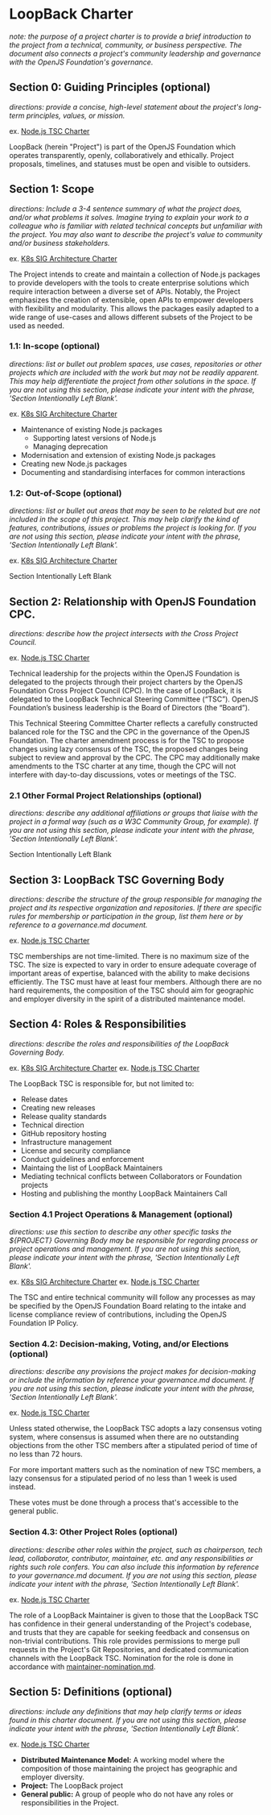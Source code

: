 # LoopBack Charter

_note: the purpose of a project charter is to provide a brief introduction_
_to the project from a technical, community, or business perspective. The_
_document also connects a project's community leadership and governance with the_
_OpenJS Foundation's governance._

## Section 0: Guiding Principles (optional)

_directions: provide a concise, high-level statement about_
_the project's long-term principles, values, or mission._

ex. [Node.js TSC Charter](https://github.com/nodejs/TSC/blob/HEAD/TSC-Charter.md#section-1-guiding-principle)

LoopBack (herein "Project") is part of the OpenJS Foundation which operates
transparently, openly, collaboratively and ethically. Project proposals,
timelines, and statuses must be open and visible to outsiders.

## Section 1: Scope

_directions: Include a 3-4 sentence summary of what the project does,_
_and/or what problems it solves. Imagine trying to explain your work_
_to a colleague who is familiar with related technical concepts but unfamiliar_
_with the project. You may also want to describe the project's value to community_
_and/or business stakeholders._

ex. [K8s SIG Architecture Charter](https://github.com/kubernetes/community/blob/HEAD/sig-architecture/charter.md#scope)

The Project intends to create and maintain a collection of Node.js packages to
provide developers with the tools to create enterprise solutions which require
interaction between a diverse set of APIs. Notably, the Project emphasizes the
creation of extensible, open APIs to empower developers with flexibility and
modularity. This allows the packages easily adapted to a wide range of
use-cases and allows different subsets of the Project to be used as needed.

### 1.1: In-scope (optional)

_directions: list or bullet out problem spaces, use cases, repositories_
_or other projects which are included with the work but may not be readily_
_apparent. This may help differentiate the project from other solutions in the_
_space. If you are not using this section, please indicate your intent with the_
_phrase, 'Section Intentionally Left Blank'._

ex. [K8s SIG Architecture Charter](https://github.com/kubernetes/community/blob/HEAD/sig-architecture/charter.md#in-scope)

- Maintenance of existing Node.js packages
  - Supporting latest versions of Node.js
  - Managing deprecation
- Modernisation and extension of existing Node.js packages
- Creating new Node.js packages
- Documenting and standardising interfaces for common interactions

### 1.2: Out-of-Scope (optional)

_directions: list or bullet out areas that may be seen to be related but are_
_not included in the scope of this project. This may help clarify the kind of_
_features, contributions, issues or problems the project is looking for._
_If you are not using this section, please indicate your intent with the_
_phrase, 'Section Intentionally Left Blank'._

ex. [K8s SIG Architecture Charter](https://github.com/kubernetes/community/blob/HEAD/sig-architecture/charter.md#out-of-scope)

Section Intentionally Left Blank

## Section 2: Relationship with OpenJS Foundation CPC.

_directions: describe how the project intersects with the Cross Project_
_Council._

ex. [Node.js TSC Charter](https://github.com/nodejs/TSC/blob/HEAD/TSC-Charter.md#section-2-evolution-of-openjs-foundation-governance)

Technical leadership for the projects within the OpenJS Foundation is delegated
to the projects through their project charters by the OpenJS Foundation Cross
Project Council (CPC). In the case of LoopBack, it is delegated to the LoopBack
Technical Steering Committee (“TSC”). OpenJS Foundation’s business leadership is
the Board of Directors (the “Board”).

This Technical Steering Committee Charter reflects a carefully constructed
balanced role for the TSC and the CPC in the governance of the OpenJS
Foundation. The charter amendment process is for the TSC to propose changes
using lazy consensus of the TSC, the proposed changes being subject to review
and approval by the CPC. The CPC may additionally make amendments to the TSC
charter at any time, though the CPC will not interfere with day-to-day
discussions, votes or meetings of the TSC.

### 2.1 Other Formal Project Relationships (optional)

_directions: describe any additional affiliations or groups that liaise with_
_the project in a formal way (such as a W3C Community Group, for example)._
_If you are not using this section, please indicate your intent with the_
_phrase, 'Section Intentionally Left Blank'._

Section Intentionally Left Blank

## Section 3: LoopBack TSC Governing Body

_directions: describe the structure of the group responsible for managing_
_the project and its respective organization and repositories. If there are_
_specific rules for membership or participation in the group, list them here or_
_by reference to a governance.md document._

ex. [Node.js TSC Charter](https://github.com/nodejs/TSC/blob/HEAD/TSC-Charter.md#section-3-establishment-of-the-tsc)

TSC memberships are not time-limited. There is no maximum size of the TSC. The
size is expected to vary in order to ensure adequate coverage of important areas
of expertise, balanced with the ability to make decisions efficiently. The TSC
must have at least four members. Although there are no hard requirements, the
composition of the TSC should aim for geographic and employer diversity in the
spirit of a distributed maintenance model.

## Section 4: Roles & Responsibilities

_directions: describe the roles and responsibilities of the LoopBack Governing Body._

ex. [K8s SIG Architecture Charter](https://github.com/kubernetes/community/blob/HEAD/sig-architecture/charter.md#roles-and-organization-management)
ex. [Node.js TSC Charter](https://github.com/nodejs/TSC/blob/HEAD/TSC-Charter.md#section-4-responsibilities-of-the-tsc)

The LoopBack TSC is responsible for, but not limited to:

- Release dates
- Creating new releases
- Release quality standards
- Technical direction
- GitHub repository hosting
- Infrastructure management
- License and security compliance
- Conduct guidelines and enforcement
- Maintaing the list of LoopBack Maintainers
- Mediating technical conflicts between Collaborators or Foundation projects
- Hosting and publishing the monthy LoopBack Maintainers Call

### Section 4.1 Project Operations & Management (optional)

_directions: use this section to describe any other specific tasks the_
_${PROJECT} Governing Body may be responsible for regarding process or project_
_operations and management. If you are not using this section, please indicate_
_your intent with the phrase, 'Section Intentionally Left Blank'._

ex. [K8s SIG Architecture Charter](https://github.com/kubernetes/community/blob/HEAD/sig-architecture/charter.md#roles-and-organization-management)
ex. [Node.js TSC Charter](https://github.com/nodejs/TSC/blob/HEAD/TSC-Charter.md#section-5-nodejs-project-operations)

The TSC and entire technical community will follow any processes as may be
specified by the OpenJS Foundation Board relating to the intake and license
compliance review of contributions, including the OpenJS Foundation IP Policy.

### Section 4.2: Decision-making, Voting, and/or Elections (optional)

_directions: describe any provisions the project makes for decision-making_
_or include the information by reference your governance.md document._
_If you are not using this section, please indicate your intent with the_
_phrase, 'Section Intentionally Left Blank'._

ex. [Node.js TSC Charter](https://github.com/nodejs/TSC/blob/HEAD/TSC-Charter.md#section-6-elections)

Unless stated otherwise, the LoopBack TSC adopts a lazy consensus voting system,
where consensus is assumed when there are no outstanding objections from the
other TSC members after a stipulated period of time of no less than 72 hours.

For more important matters such as the nomination of new TSC members, a lazy
consensus for a stipulated period of no less than 1 week is used instead.

These votes must be done through a process that's accessible to the general
public.

### Section 4.3: Other Project Roles (optional)

_directions: describe other roles within the project, such as chairperson,_
_tech lead, collaborator, contributor, maintainer, etc. and any responsibilities or_
_rights such role confers. You can also include this information by_
_reference to your governance.md document._
_If you are not using this section, please indicate your intent with the_
_phrase, 'Section Intentionally Left Blank'._

ex. [Node.js TSC Charter](https://github.com/nodejs/TSC/blob/HEAD/TSC-Charter.md#section-8-project-roles)

The role of a LoopBack Maintainer is given to those that the LoopBack TSC
has confidence in their general understanding of the Project's codebase, and
trusts that they are capable for seeking feedback and consensus on non-trivial
contributions. This role provides permissions to merge pull requests in the
Project's Git Repositories, and dedicated communication channels with the
LoopBack TSC. Nomination for the role is done in accordance with
[maintainer-nomination.md](./maintainer-nomination.md).

## Section 5: Definitions (optional)

_directions: include any definitions that may help clarify terms or ideas found_
_in this charter document. If you are not using this section, please indicate_
_your intent with the phrase, 'Section Intentionally Left Blank'._

ex. [Node.js TSC Charter](https://github.com/nodejs/TSC/blob/HEAD/TSC-Charter.md#section-9-definitions)

- **Distributed Maintenance Model:** A working model where the composition of
    those maintaining the project has geographic and employer diversity.
- **Project:** The LoopBack project
- **General public:** A group of people who do not have any roles or
    responsibilities in the Project.

